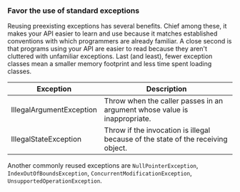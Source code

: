 ### Favor the use of standard exceptions

Reusing preexisting exceptions has several benefits. Chief among these, it makes your API easier to learn and use because it matches established conventions with which programmers are already familiar. A close second is that programs using your API are easier to read because they aren't cluttered with unfamiliar exceptions. Last (and least), fewer exception classes mean a smaller memory footprint and less time spent loading classes.

| Exception | Description |
|---- | ---- |
| IllegalArgumentException | Throw when the caller passes in an argument whose value is inappropriate. |
| IllegalStateException | Throw if the invocation is illegal because of the state of the receiving object. |

Another commonly reused exceptions are `NullPointerException`, `IndexOutOfBoundsException`, `ConcurrentModificationException`, `UnsupportedOperationException`.